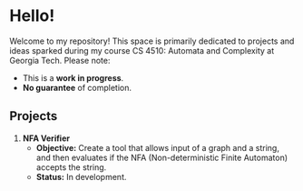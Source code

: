# Hello!

Welcome to my repository! This space is primarily dedicated to projects and ideas sparked during my course CS 4510: Automata and Complexity at Georgia Tech. Please note:

- This is a **work in progress**.
- **No guarantee** of completion.

## Projects

1. **NFA Verifier**
   - **Objective:** Create a tool that allows input of a graph and a string, and then evaluates if the NFA (Non-deterministic Finite Automaton) accepts the string.
   - **Status:** In development.
